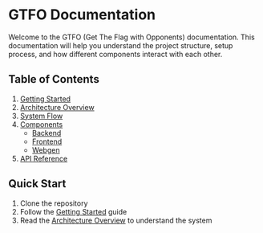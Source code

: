 # GTFO Documentation

Welcome to the GTFO (Get The Flag with Opponents) documentation. This documentation will help you understand the project structure, setup process, and how different components interact with each other.

## Table of Contents

1. [Getting Started](setup/getting-started.md)
2. [Architecture Overview](architecture/overview.md)
3. [System Flow](architecture/system-flow.md)
4. [Components](components/)
   - [Backend](components/backend.md)
   - [Frontend](components/frontend.md)
   - [Webgen](components/webgen.md)
5. [API Reference](api/endpoints.md)

## Quick Start

1. Clone the repository
2. Follow the [Getting Started](setup/getting-started.md) guide
3. Read the [Architecture Overview](architecture/overview.md) to understand the system 